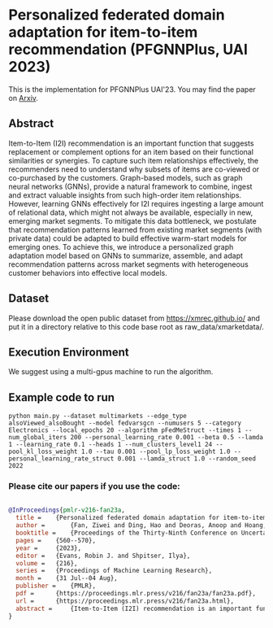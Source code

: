# Personalized federated domain adaptation for item-to-item recommendation (PFGNNPlus, UAI 2023)
This is the implementation for PFGNNPlus UAI'23. You may find the paper on [Arxiv](https://arxiv.org/pdf/2306.03191.pdf).

## Abstract
Item-to-Item (I2I) recommendation is an important function that suggests replacement or complement options for an item based on their functional similarities or synergies. To capture such item relationships effectively, the recommenders need to understand why subsets of items are co-viewed or co-purchased by the customers. Graph-based models, such as graph neural networks (GNNs), provide a natural framework to combine, ingest and extract valuable insights from such high-order item relationships. However, learning GNNs effectively for I2I requires ingesting a large amount of relational data, which might not always be available, especially in new, emerging market segments. To mitigate this data bottleneck, we postulate that recommendation patterns learned from existing market segments (with private data) could be adapted to build effective warm-start models for emerging ones. To achieve this, we introduce a personalized graph adaptation model based on GNNs to summarize, assemble, and adapt recommendation patterns across market segments with heterogeneous customer behaviors into effective local models.


## Dataset
Please download the open public dataset from https://xmrec.github.io/ and put it in a directory relative to this code base root as raw_data/xmarketdata/.

## Execution Environment
We suggest using a multi-gpus machine to run the algorithm.

## Example code to run
```
python main.py --dataset multimarkets --edge_type alsoViewed_alsoBought --model fedvarsgcn --numusers 5 --category Electronics --local_epochs 20 --algorithm pFedMeStruct --times 1 --num_global_iters 200 --personal_learning_rate 0.001 --beta 0.5 --lamda 1 --learning_rate 0.1 --heads 1 --num_clusters_level1 24 --pool_kl_loss_weight 1.0 --tau 0.001 --pool_lp_loss_weight 1.0 --personal_learning_rate_struct 0.001 --lamda_struct 1.0 --random_seed 2022
```

### Please cite our papers if you use the code:
```bibtex

@InProceedings{pmlr-v216-fan23a,
  title = 	 {Personalized federated domain adaptation for item-to-item recommendation},
  author =       {Fan, Ziwei and Ding, Hao and Deoras, Anoop and Hoang, Trong Nghia},
  booktitle = 	 {Proceedings of the Thirty-Ninth Conference on Uncertainty in Artificial Intelligence},
  pages = 	 {560--570},
  year = 	 {2023},
  editor = 	 {Evans, Robin J. and Shpitser, Ilya},
  volume = 	 {216},
  series = 	 {Proceedings of Machine Learning Research},
  month = 	 {31 Jul--04 Aug},
  publisher =    {PMLR},
  pdf = 	 {https://proceedings.mlr.press/v216/fan23a/fan23a.pdf},
  url = 	 {https://proceedings.mlr.press/v216/fan23a.html},
  abstract = 	 {Item-to-Item (I2I) recommendation is an important function that suggests replacement or complement options for an item based on their functional similarities or synergies. To capture such item relationships effectively, the recommenders need to understand why subsets of items are co-viewed or co-purchased by the customers. Graph-based models, such as graph neural networks (GNNs), provide a natural framework to combine, ingest and extract valuable insights from such high-order item relationships. However, learning GNNs effectively for I2I requires ingesting a large amount of relational data, which might not always be available, especially in new, emerging market segments. To mitigate this data bottleneck, we postulate that recommendation patterns learned from existing market segments (with private data) could be adapted to build effective warm-start models for emerging ones. To achieve this, we introduce a personalized graph adaptation model based on GNNs to summarize, assemble and adapt recommendation patterns across market segments with heterogeneous customer behaviors into effective local models.}
}
```

